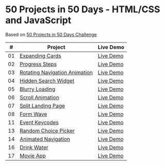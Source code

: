 # 50 Projects in 50 Days - HTML/CSS and JavaScript

Based on [50 Projects in 50 Days Challenge](https://github.com/bradtraversy/50projects50days#50-projects-in-50-days---htmlcss-and-javascript)

|  #  | Project                                                                                                                     | Live Demo                                                                         |
| :-: | --------------------------------------------------------------------------------------------------------------------------- | --------------------------------------------------------------------------------- |
| 01  | [Expanding Cards](https://github.com/utkuagus/50projects50days/tree/main/expanding-cards)                                   | [Live Demo](https://utkuagus.github.io/50projects50days/expanding-cards/index.html)               |
| 02  | [Progress Steps](https://github.com/utkuagus/50projects50days/tree/main/progress-steps)                                     | [Live Demo](https://utkuagus.github.io/50projects50days/progress-steps/index.html)                |
| 03  | [Rotating Navigation Animation](https://github.com/utkuagus/50projects50days/tree/main/rotating-navigation)                       | [Live Demo](https://utkuagus.github.io/50projects50days/rotating-navigation/index.html) |
| 04  | [Hidden Search Widget](https://github.com/utkuagus/50projects50days/tree/main/hidden-search)                          | [Live Demo](https://utkuagus.github.io/50projects50days/hidden-search/index.html)          |
| 05  | [Blurry Loading](https://github.com/utkuagus/50projects50days/tree/main/blurry-loading)                               | [Live Demo](https://utkuagus.github.io/50projects50days/blurry-loading/index.html)                |
| 06  | [Scroll Animation](https://github.com/utkuagus/50projects50days/tree/main/scroll-animation)                           | [Live Demo](https://utkuagus.github.io/50projects50days/scroll-animation/index.html)              |
| 07  | [Split Landing Page](https://github.com/utkuagus/50projects50days/tree/main/split-landing)                           | [Live Demo](https://utkuagus.github.io/50projects50days/split-landing/index.html)            |
| 08  | [Form Wave](https://github.com/utkuagus/50projects50days/tree/main/form-input)                                         | [Live Demo](https://utkuagus.github.io/50projects50days/form-input/index.html)                     |
| 11  | [Event Keycodes](https://github.com/utkuagus/50projects50days/tree/main/event-keycodes)                               | [Live Demo](https://utkuagus.github.io/50projects50days/event-keycodes/index.html)                |
| 13  | [Random Choice Picker](https://github.com/utkuagus/50projects50days/tree/main/random-choice)                   | [Live Demo](https://utkuagus.github.io/50projects50days/random-choice/index.html)          |
| 14  | [Animated Navigation](https://github.com/bradtraversy/50projects50days/tree/master/animated-navigation)                     | [Live Demo](https://50projects50days.com/projects/animated-navigation/)           |
| 16  | [Drink Water](https://github.com/bradtraversy/50projects50days/tree/master/drink-water)                                     | [Live Demo](https://50projects50days.com/projects/drink-water/)                   |
| 17  | [Movie App](https://github.com/bradtraversy/50projects50days/tree/master/movie-app)                                         | [Live Demo](https://50projects50days.com/projects/movie-app/)                     |
